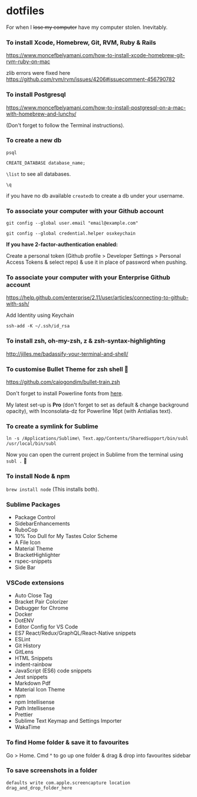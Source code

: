 # dotfiles

For when I ~~lose my computer~~ have my computer stolen. Inevitably.

### To install Xcode, Homebrew, Git, RVM, Ruby & Rails

https://www.moncefbelyamani.com/how-to-install-xcode-homebrew-git-rvm-ruby-on-mac

zlib errors were fixed here https://github.com/rvm/rvm/issues/4206#issuecomment-456790782

### To install Postgresql

https://www.moncefbelyamani.com/how-to-install-postgresql-on-a-mac-with-homebrew-and-lunchy/

(Don't forget to follow the Terminal instructions).

### To create a new db

`psql`

`CREATE_DATABASE database_name;`

`\list` to see all databases.

`\q`

if you have no db available `createdb` to create a db under your username.

### To associate your computer with your Github account

`git config --global user.email "email@example.com"`

`git config --global credential.helper osxkeychain`

**If you have 2-factor-authentication enabled:**

Create a personal token (Github profile > Developer Settings > Personal Access Tokens & select repo) & use it in place of password when pushing.

### To associate your computer with your Enterprise Github account

https://help.github.com/enterprise/2.11/user/articles/connecting-to-github-with-ssh/

Add Identity using Keychain

`ssh-add -K ~/.ssh/id_rsa`

### To install zsh, oh-my-zsh, z & zsh-syntax-highlighting

http://jilles.me/badassify-your-terminal-and-shell/

### To customise Bullet Theme for zsh shell :bullettrain_front:

https://github.com/caiogondim/bullet-train.zsh

Don't forget to install Powerline fonts from [here](https://github.com/powerline/fonts).

My latest set-up is **Pro** (don't forget to set as default & change background opacity), with Inconsolata-dz for Powerline 16pt (with Antialias text).

### To create a symlink for Sublime

`ln -s /Applications/Sublime\ Text.app/Contents/SharedSupport/bin/subl /usr/local/bin/subl`

Now you can open the current project in Sublime from the terminal using `subl .` :tada:

### To install Node & npm

`brew install node` (This installs both).

### Sublime Packages

- Package Control
- SidebarEnhancements
- RuboCop
- 10% Too Dull for My Tastes Color Scheme
- A File Icon
- Material Theme
- BracketHighlighter
- rspec-snippets
- Side Bar

### VSCode extensions

- Auto Close Tag
- Bracket Pair Colorizer
- Debugger for Chrome
- Docker
- DotENV
- Editor Config for VS Code
- ES7 React/Redux/GraphQL/React-Native snippets
- ESLint
- Git History
- GitLens
- HTML Snippets
- indent-rainbow
- JavaScript (ES6) code snippets
- Jest snippets
- Markdown Pdf
- Material Icon Theme
- npm
- npm Intellisense
- Path Intellisense
- Prettier
- Sublime Text Keymap and Settings Importer
- WakaTime

### To find Home folder & save it to favourites

Go > Home. Cmd ^ to go up one folder & drag & drop into favourites sidebar

### To save screenshots in a folder

`defaults write com.apple.screencapture location drag_and_drop_folder_here`

